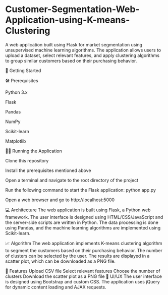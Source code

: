 # Customer-Segmentation-Web-Application-using-K-means-Clustering
A web application built using Flask for market segmentation using unsupervised machine learning algorithms. The application allows users to upload a dataset, select relevant features, and apply clustering algorithms to group similar customers based on their purchasing behavior.


🚀 Getting Started


🛠️ Prerequisites

Python 3.x

Flask

Pandas

NumPy

Scikit-learn

Matplotlib


🏃‍♀️ Running the Application

Clone this repository

Install the prerequisites mentioned above

Open a terminal and navigate to the root directory of the project

Run the following command to start the Flask application: python app.py

Open a web browser and go to http://localhost:5000

💻 Architecture
The web application is built using Flask, a Python web framework. The user interface is designed using HTML/CSS/JavaScript and the server-side scripts are written in Python. The data processing is done using Pandas, and the machine learning algorithms are implemented using Scikit-learn.

📈 Algorithm
The web application implements K-means clustering algorithm to segment the customers based on their purchasing behavior. The number of clusters can be selected by the user. The results are displayed in a scatter plot, which can be downloaded as a PNG file.

🌟 Features
Upload CSV file
Select relevant features
Choose the number of clusters
Download the scatter plot as a PNG file
🎨 UI/UX
The user interface is designed using Bootstrap and custom CSS. The application uses jQuery for dynamic content loading and AJAX requests.
